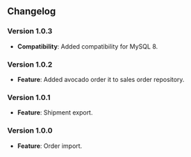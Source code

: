 ## Changelog

### Version 1.0.3
- **Compatibility**: Added compatibility for MySQL 8.

### Version 1.0.2
- **Feature**: Added avocado order it to sales order repository.

### Version 1.0.1
- **Feature**: Shipment export.

### Version 1.0.0
- **Feature**: Order import.
